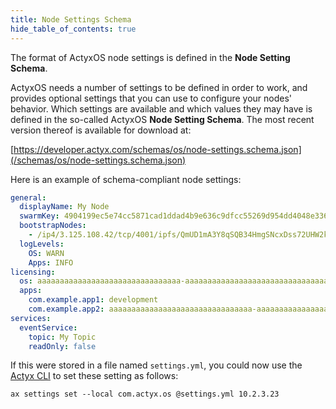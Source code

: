 ```yaml
---
title: Node Settings Schema
hide_table_of_contents: true
---
```


The format of ActyxOS node settings is defined in the **Node Setting Schema**.

ActyxOS needs a number of settings to be defined in order to work, and provides optional settings that you can use to configure your nodes' behavior. Which settings are available and which values they may have is defined in the so-called ActyxOS **Node Setting Schema**. The most recent version thereof is available for download at:

[https://developer.actyx.com/schemas/os/node-settings.schema.json](/schemas/os/node-settings.schema.json)

Here is an example of schema-compliant node settings:

```yaml
general:
  displayName: My Node
  swarmKey: 4904199ec5e74cc5871cad1ddad4b9e636c9dfcc55269d954dd4048e336b5433
  bootstrapNodes:
    - /ip4/3.125.108.42/tcp/4001/ipfs/QmUD1mA3Y8qSQB34HmgSNcxDss72UHW2kzQy7RdVstN2hH
  logLevels:
    OS: WARN
    Apps: INFO
licensing:
  os: aaaaaaaaaaaaaaaaaaaaaaaaaaaaaaaa-aaaaaaaaaaaaaaaaaaaaaaaaaaaaaaaa-aaaaaaaaaaaaaaaaaaaaaaaaaaaaaaaa-aaaaaaaaaaaaaaaaaaaaaaaaaaaaaaaa
  apps:
    com.example.app1: development
    com.example.app2: aaaaaaaaaaaaaaaaaaaaaaaaaaaaaaaa-aaaaaaaaaaaaaaaaaaaaaaaaaaaaaaaa-aaaaaaaaaaaaaaaaaaaaaaaaaaaaaaaa-aaaaaaaaaaaaaaaaaaaaaaaaaaaaaaaa
services:
  eventService:
    topic: My Topic
    readOnly: false
```

If this were stored in a file named `settings.yml`, you could now use the [Actyx CLI](/docs/cli/getting-started) to set these setting as follows:

```
ax settings set --local com.actyx.os @settings.yml 10.2.3.23
```
